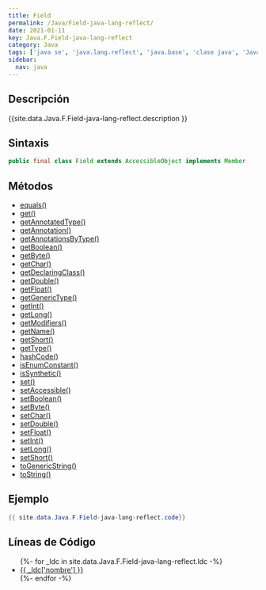 ```yaml
---
title: Field
permalink: /Java/Field-java-lang-reflect/
date: 2021-01-11
key: Java.F.Field-java-lang-reflect
category: Java
tags: ['java se', 'java.lang.reflect', 'java.base', 'clase java', 'Java 1.1']
sidebar: 
  nav: java
---
```


## Descripción
{{site.data.Java.F.Field-java-lang-reflect.description }}

## Sintaxis
~~~java
public final class Field extends AccessibleObject implements Member
~~~

## Métodos
* [equals()](/Java/Field-java-lang-reflect/equals)
* [get()](/Java/Field-java-lang-reflect/get)
* [getAnnotatedType()](/Java/Field-java-lang-reflect/getAnnotatedType)
* [getAnnotation()](/Java/Field-java-lang-reflect/getAnnotation)
* [getAnnotationsByType()](/Java/Field-java-lang-reflect/getAnnotationsByType)
* [getBoolean()](/Java/Field-java-lang-reflect/getBoolean)
* [getByte()](/Java/Field-java-lang-reflect/getByte)
* [getChar()](/Java/Field-java-lang-reflect/getChar)
* [getDeclaringClass()](/Java/Field-java-lang-reflect/getDeclaringClass)
* [getDouble()](/Java/Field-java-lang-reflect/getDouble)
* [getFloat()](/Java/Field-java-lang-reflect/getFloat)
* [getGenericType()](/Java/Field-java-lang-reflect/getGenericType)
* [getInt()](/Java/Field-java-lang-reflect/getInt)
* [getLong()](/Java/Field-java-lang-reflect/getLong)
* [getModifiers()](/Java/Field-java-lang-reflect/getModifiers)
* [getName()](/Java/Field-java-lang-reflect/getName)
* [getShort()](/Java/Field-java-lang-reflect/getShort)
* [getType()](/Java/Field-java-lang-reflect/getType)
* [hashCode()](/Java/Field-java-lang-reflect/hashCode)
* [isEnumConstant()](/Java/Field-java-lang-reflect/isEnumConstant)
* [isSynthetic()](/Java/Field-java-lang-reflect/isSynthetic)
* [set()](/Java/Field-java-lang-reflect/set)
* [setAccessible()](/Java/Field-java-lang-reflect/setAccessible)
* [setBoolean()](/Java/Field-java-lang-reflect/setBoolean)
* [setByte()](/Java/Field-java-lang-reflect/setByte)
* [setChar()](/Java/Field-java-lang-reflect/setChar)
* [setDouble()](/Java/Field-java-lang-reflect/setDouble)
* [setFloat()](/Java/Field-java-lang-reflect/setFloat)
* [setInt()](/Java/Field-java-lang-reflect/setInt)
* [setLong()](/Java/Field-java-lang-reflect/setLong)
* [setShort()](/Java/Field-java-lang-reflect/setShort)
* [toGenericString()](/Java/Field-java-lang-reflect/toGenericString)
* [toString()](/Java/Field-java-lang-reflect/toString)

## Ejemplo
~~~java
{{ site.data.Java.F.Field-java-lang-reflect.code}}
~~~

## Líneas de Código
<ul>
{%- for _ldc in site.data.Java.F.Field-java-lang-reflect.ldc -%}
   <li>
       <a href="{{_ldc['url'] }}">{{ _ldc['nombre'] }}</a>
   </li>
{%- endfor -%}
</ul>
